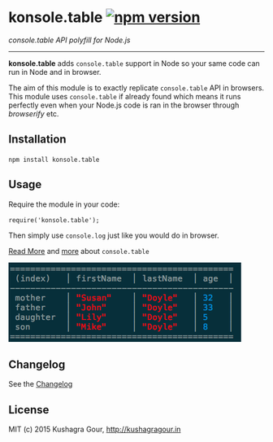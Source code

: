 konsole.table [![npm version](https://badge.fury.io/js/konsole.table.svg)](http://badge.fury.io/js/konsole.table)
=====
*console.table API polyfill for Node.js*
***

**konsole.table** adds `console.table` support in Node so your same code can run in Node and in browser.

The aim of this module is to exactly replicate `console.table` API in browsers. This module uses `console.table` if already found which means it runs perfectly even when your Node.js code is ran in the browser through *browserify* etc.

Installation
-----

`npm install konsole.table`

Usage
-----
 
Require the module in your code:

```
require('konsole.table');
```

Then simply use `console.log` just like you would do in browser. 

[Read More](https://developer.chrome.com/devtools/docs/console#viewing-structured-data) and [more](https://developer.mozilla.org/en-US/docs/Web/API/Console/table) about `console.table`

![Example1](screenshots/1.png)

Changelog
-----

See the [Changelog](https://github.com/chinchang/konsole.table/wiki/Changelog)

License
-----

MIT (c) 2015 Kushagra Gour, http://kushagragour.in

